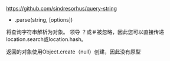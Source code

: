 https://github.com/sindresorhus/query-string


- .parse(string, [options])

将查询字符串解析为对象。 领导 ？或＃被忽略，因此您可以直接传递location.search或location.hash。

返回的对象使用Object.create（null）创建，因此没有原型